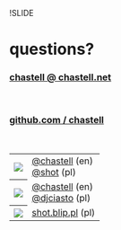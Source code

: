 !SLIDE

# questions?

### [chastell @ chastell.net](mailto:chastell@chastell.net)

<br />

### [github.com / chastell](http://github.com/chastell)

<br />

<table class='contact'>
  <tr><th><img src='/image/wrap-up/identica.png' /></th><td><a href='http://identi.ca/chastell'>@chastell</a> (en)<br /><a href='http://identi.ca/shot'>@shot</a> (pl)</td></tr>
  <tr><th><img src='/image/wrap-up/twitter.png' /></th><td><a href='http://twitter.com/chastell'>@chastell</a> (en)<br /><a href='http://twitter.com/djciasto'>@djciasto</a> (pl)</td></tr>
  <tr><th><img src='/image/wrap-up/blip.png' /></th><td><a href='http://shot.blip.pl/'>shot.blip.pl</a> (pl)</td></tr>
</table>

